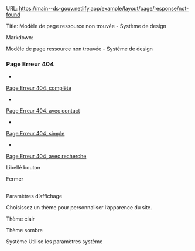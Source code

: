 URL:
https://main--ds-gouv.netlify.app/example/layout/page/response/not-found

Title:
Modèle de page ressource non trouvée - Système de design

Markdown:


Modèle de page ressource non trouvée - Système de design


### Page Erreur 404


-
[Page Erreur 404, complète](complete)


-
[Page Erreur 404, avec contact](contact)


-
[Page Erreur 404, simple](default)


-
[Page Erreur 404, avec recherche](search)


Libellé bouton


Fermer


##
Paramètres d’affichage


Choisissez un thème pour personnaliser l’apparence du site.


Thème clair


Thème sombre


Système
Utilise les paramètres système